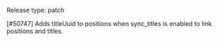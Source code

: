 Release type: patch

[#50747] Adds titleUuid to positions when sync_titles is enabled to link positions and titles.
